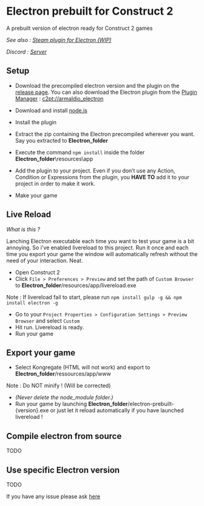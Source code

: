 # Electron prebuilt for Construct 2
A prebuilt version of electron ready for Construct 2 games


*See also : [Steam plugin for Electron (WIP)](#)*

*Discord : [Server](https://discord.gg/0eLPLj96B4t3Dpgo)*

## Setup
* Download the precompiled electron version and the plugin on the [release page](https://github.com/armaldio/c2-electron/releases).
You can also download the Electron plugin from the [Plugin Manager](http://armaldio.xyz/plugin-manager/) : 
[c2pt://armaldio_electron](c2pt://armaldio_electron)

* Download and install [node.js](https://nodejs.org)

* Install the plugin

* Extract the zip containing the Electron precompiled wherever you want. Say you extracted to **Electron_folder**

* Execute the command `npm install` inside the folder **Electron_folder**\resources\app

* Add the plugin to your project. 
Even if you don’t use any Action, Condition or Expressions from the plugin, you **HAVE TO** add it to your project in order to make it work.

* Make your game

## Live Reload
*What is this ?*

Lanching Electron executable each time you want to test your game is a bit annoying.
So i've enabled livereload to this project. Run it once and each time you export your game the window will automatically refresh without the need of your interaction. Neat.

* Open Construct 2
* Click `File > Preferences > Preview` and set the path of `Custom Browser` to **Electron_folder**/resources/app/livereload.exe

Note : If livereload fail to start, please run `npm install gulp -g && npm install electron -g`

* Go to your `Project Properties > Configuration Settings > Preview Browser` and select `Custom`
* Hit run. Livereload is ready.
* Run your game

## Export your game ##
* Select Kongregate (HTML will not work) and export to **Electron_folder**/ressources/app/www 

Note : Do NOT minify ! (Will be corrected)

* *(Never delete the node_module folder.)*
* Run your game by launching **Electron_folder**/electron-prebuilt-{version}.exe or just let it reload automatically if you have launched livereload !

## Compile electron from source ##
TODO

## Use specific Electron version ##
TODO

If you have any issue please ask [here](https://github.com/armaldio/c2-electron/issues)
